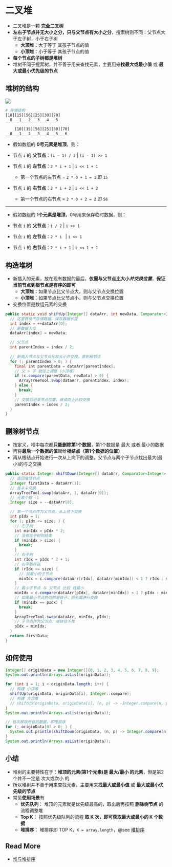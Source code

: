 # 二叉堆

- 二叉堆是一颗 **完全二叉树**
- **左右子节点并无大小之分，只与父节点有大小之分**，搜索树则不同：父节点大于左子树，小于右子树
  - **大顶堆**：大于等于 其孩子节点的值
  - **小顶堆**：小于等于 其孩子节点的值
- **每个节点的子树都是堆树**
- 堆树不同于搜索树，并不善于用来查找元素，主要用来**找最大或最小值** 或 **最大或最小优先级的节点**



## 堆树的结构

![](../_images/HeapTree-1.png)



```bash
# 存储结构
[10][15][56][25][30][70]
__0___1___2___3___4___5

    [10][15][56][25][30][70]
__0___1___2___3___4___5___6
```



- 假如数组的 **0号元素是堆顶**，则：
- 节点 `i` 的 **父节点**：`(i – 1) / 2` | `(i - 1) >> 1`
- 节点 `i` 的 **左节点**：`2 * i + 1` | `i << 1 + 1`

  - 第一个节点的左节点 = `2 * 0 + 1 = 1` 即 `15`
- 节点 `i` 的 **右节点**：`2 * i + 2` | `i << 1 + 2`

  - 第一个节点的右节点 = `2 * 0 + 2 = 2` 即 `56`

----

- 假如数组的 1**个元素是堆顶**，0号用来保存临时数据，则：
- 节点 `i` 的 **父节点**：`i / 2` | `i >> 1`
- 节点 `i` 的 **左节点**：`2 * i ` | `i << 1`

- 节点 `i` 的 **右节点**：`2 * i + 1` | `i << 1 + 1`




## 构造堆树

- 新插入的元素，放在现有数据的最后，**仅需与父节点比大小*并交换位置***，**保证当前节点到根节点是有序的即可**
  - **大顶堆**：如果节点比父节点大，则与父节点交换位置
  - **小顶堆**：如果节点比父节点小，则与父节点交换位置
- 交换位置是数组元素的交换

```java
public static void shiftUp(Integer[] dataArr, int newData, Comparator<Integer> c) {
  // 这里首位不存储数据，保存数据长度
  int index = ++dataArr[0];
  // 新数据入位
  dataArr[index] = newData;

  // 父节点
  int parentIndex = index / 2;
  
  // 新插入节点与父节点比较大小并交换，直到根节点
  for (; parentIndex > 0; ) {
    final int parentData = dataArr[parentIndex];
    // 父 > 子 就往上调整（小顶堆）
    if (c.compare(parentData, newData) > 0) {
      ArrayTreeTool.swap(dataArr, parentIndex, index);
    } else {
      break;
    }
    // 交换后记录节点位置，继续向上比较交换
    parentIndex = index / 2;
  }
}
```



## 删除树节点

- 按定义，堆中每次都**只能删除第1个数据**，第1个数据是 最大 或者 最小的数据
- 再将**最后一个数据的值**赋给**根结点（第1个数据的位置）**
- 再从根结点开始进行一次从上向下的调整，父节点与两个子节点找出最大(最小)的与之交换

```java
public static Integer shiftDown(Integer[] dataArr, Comparator<Integer> c) {
  // 返回堆顶节点
  Integer firstData = dataArr[1];
  // 首末未交换
  ArrayTreeTool.swap(dataArr, 1, dataArr[0]);
  // 元素个数 -1
  Integer size = --dataArr[0];

  // 第一个节点作为父节点，从上往下交换
  int pIdx = 1;
  for (; pIdx <= size; ) {
    // 左子树
    int minIdx = pIdx * 2;
    // 没有左子树则结束
    if (minIdx > size) {
      break;
    }
    // 右子树
    int rIdx = pIdx * 2 + 1;
    // 右字数存在
    if (rIdx <= size) {
      // 找最小的子节点
      minIdx = c.compare(dataArr[rIdx], dataArr[minIdx]) < 1 ? rIdx : minIdx;
    }
    // 最小子节点 与 父节点 比较 找最小
    minIdx = c.compare(dataArr[pIdx], dataArr[minIdx]) < 1 ? pIdx : minIdx;
    // 如果最小节点扔仍然是自己，则无需进行交换
    if (minIdx == pIdx) {
      break;
    }
    ArrayTreeTool.swap(dataArr, minIdx, pIdx);
    // 子节点作为父节点，继续往下找
    pIdx = minIdx;
  }
  return firstData;
}
```

## 如何使用

```java
Integer[] originData = new Integer[]{0, 1, 2, 3, 4, 5, 6, 7, 8, 9};
System.out.println(Arrays.asList(originData));

for (int i = 1; i < originData.length; i++) {
  // 构建 小顶堆
  shiftUp(originData, originData[i], Integer::compare);
  // 构建 大顶堆
  // shiftUp(originData, originData[i], (n, p) -> -Integer.compare(n, p));
}
System.out.println(Arrays.asList(originData));

// 依次移除所有的数据，即堆排序
for (; originData[0] > 0; ) {
  System.out.println(shiftDown(originData, (n, p) -> Integer.compare(n, p)));
}
System.out.println(Arrays.asList(originData));
```



## 小结

- 堆树的主要特性在于：**堆顶的元素(第1个元素)是 最大/最小 的元素**，但是第2个并不一定是 次大或次小 的
- 所以堆树并不善于用来查找元素，主要用来**找最大或最小值** 或 **最大或最小优先级的节点**
- 常见**使用场景**有
  - **优先队列**： 堆顶的元素就是优先级最高的，取出后再按照 **删除树节点** 的流程调整堆
  - **Top K**： 按照优先级队列的流程 **取 K 次，即可获取最大或最小的 K 个数据**
  - **堆排序**： 堆排序即 TOP K，`K = array.length`，@see [堆排序](../../Sort/HeapSort/)

## Read More

- [堆与堆排序](https://blog.csdn.net/morewindows/article/details/6709644)